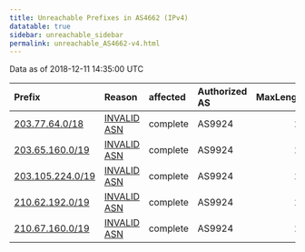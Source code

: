 ```yaml
---
title: Unreachable Prefixes in AS4662 (IPv4)
datatable: true
sidebar: unreachable_sidebar
permalink: unreachable_AS4662-v4.html
---
```


Data as of 2018-12-11 14:35:00 UTC


<div class="datatable-begin"></div>

| Prefix                                                     | Reason                                                                                                 | affected   | Authorized AS   |   MaxLength | Anchor                                       |   unreachable /24s |
|:-----------------------------------------------------------|:-------------------------------------------------------------------------------------------------------|:-----------|:----------------|------------:|:---------------------------------------------|-------------------:|
| [203.77.64.0/18](https://stat.ripe.net/203.77.64.0/18)     | [INVALID ASN](https://rpki-validator.ripe.net/announcement-preview?asn=AS4662&prefix=203.77.64.0/18)   | complete   | AS9924          |          24 | [APNIC](unreachable_APNIC_RPKI_Root-v4.html) |                 64 |
| [203.65.160.0/19](https://stat.ripe.net/203.65.160.0/19)   | [INVALID ASN](https://rpki-validator.ripe.net/announcement-preview?asn=AS4662&prefix=203.65.160.0/19)  | complete   | AS9924          |          24 | [APNIC](unreachable_APNIC_RPKI_Root-v4.html) |                 32 |
| [203.105.224.0/19](https://stat.ripe.net/203.105.224.0/19) | [INVALID ASN](https://rpki-validator.ripe.net/announcement-preview?asn=AS4662&prefix=203.105.224.0/19) | complete   | AS9924          |          24 | [APNIC](unreachable_APNIC_RPKI_Root-v4.html) |                 32 |
| [210.62.192.0/19](https://stat.ripe.net/210.62.192.0/19)   | [INVALID ASN](https://rpki-validator.ripe.net/announcement-preview?asn=AS4662&prefix=210.62.192.0/19)  | complete   | AS9924          |          24 | [APNIC](unreachable_APNIC_RPKI_Root-v4.html) |                 32 |
| [210.67.160.0/19](https://stat.ripe.net/210.67.160.0/19)   | [INVALID ASN](https://rpki-validator.ripe.net/announcement-preview?asn=AS4662&prefix=210.67.160.0/19)  | complete   | AS9924          |          24 | [APNIC](unreachable_APNIC_RPKI_Root-v4.html) |                 32 |

<div class="datatable-end"></div>